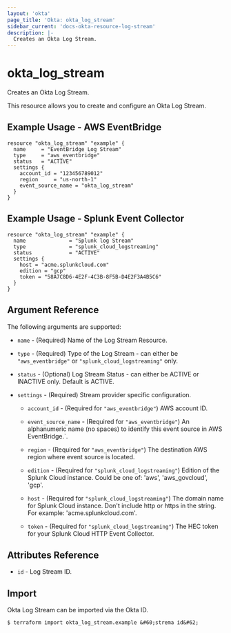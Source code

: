 ```yaml
---
layout: 'okta'
page_title: 'Okta: okta_log_stream'
sidebar_current: 'docs-okta-resource-log-stream'
description: |-
  Creates an Okta Log Stream.
---
```


# okta_log_stream

Creates an Okta Log Stream.

This resource allows you to create and configure an Okta Log Stream.

## Example Usage - AWS EventBridge

```hcl
resource "okta_log_stream" "example" {
  name     = "EventBridge Log Stream"
  type     = "aws_eventbridge"
  status   = "ACTIVE"
  settings {
    account_id = "123456789012"
    region     = "us-north-1"
    event_source_name = "okta_log_stream"
  }
}
```

## Example Usage - Splunk Event Collector

```hcl
resource "okta_log_stream" "example" {
  name              = "Splunk log Stream"
  type              = "splunk_cloud_logstreaming"
  status            = "ACTIVE"
  settings {
    host = "acme.splunkcloud.com"
    edition = "gcp"
    token = "58A7C8D6-4E2F-4C3B-8F5B-D4E2F3A4B5C6"
  }
}
```

## Argument Reference

The following arguments are supported:

- `name` - (Required) Name of the Log Stream Resource.

- `type` - (Required) Type of the Log Stream - can either be `"aws_eventbridge"` or `"splunk_cloud_logstreaming"` only.

- `status` - (Optional) Log Stream Status - can either be ACTIVE or INACTIVE only. Default is ACTIVE.

- `settings` - (Required) Stream provider specific configuration.

  - `account_id` - (Required for `"aws_eventbridge"`) AWS account ID.

  - `event_source_name` - (Required for `"aws_eventbridge"`) An alphanumeric name (no spaces) to identify this event source in AWS EventBridge.`.

  - `region` - (Required for `"aws_eventbridge"`) The destination AWS region where event source is located.

  - `edition` - (Required for `"splunk_cloud_logstreaming"`) Edition of the Splunk Cloud instance. Could be one of: 'aws', 'aws_govcloud', 'gcp'.

  - `host` - (Required for `"splunk_cloud_logstreaming"`) The domain name for Splunk Cloud instance. Don't include http or https in the string. For example: 'acme.splunkcloud.com'.

  - `token` - (Required for `"splunk_cloud_logstreaming"`) The HEC token for your Splunk Cloud HTTP Event Collector.

## Attributes Reference

- `id` - Log Stream ID.

## Import

Okta Log Stream can be imported via the Okta ID.

```
$ terraform import okta_log_stream.example &#60;strema id&#62;
```
